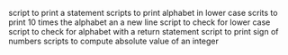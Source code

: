 script to print a statement
scripts to print alphabet in lower case
scrits to print 10 times the alphabet an a new line
script to check for lower case
script to check for alphabet with a return statement
script to print sign of numbers
scripts to compute absolute value of an integer
